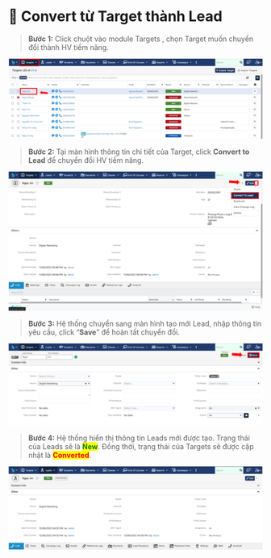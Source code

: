 # 📼 Convert từ Target thành Lead

> **Bước 1:** Click chuột vào module Targets , chọn Target muốn chuyển đổi thành HV tiềm năng.

![](<../../../.gitbook/assets/image (105) (1).png>)

> **Bước 2:**&#x20;
> Tại màn hình thông tin chi tiết của Target, click **Convert to Lead** để chuyển đổi HV tiềm năng.

![](<../../../.gitbook/assets/image (110) (1) (1) (1) (1).png>)

> **Bước 3:** Hệ thống chuyển sang màn hình tạo mới Lead, nhập thông tin yêu cầu, click “**Save**” để hoàn tất chuyển đổi.

![](<../../../.gitbook/assets/image (122) (1) (1) (1).png>)

> **Bước 4:** Hệ thống hiển thị thông tin Leads mới được tạo. Trạng thái của Leads sẽ là <mark style="color:green;">**New**</mark>. Đồng thời, trạng thái của Targets sẽ được cập nhật là <mark style="color:red;">**Converted**</mark>.

![](<../../../.gitbook/assets/image (113) (1) (1).png>)
